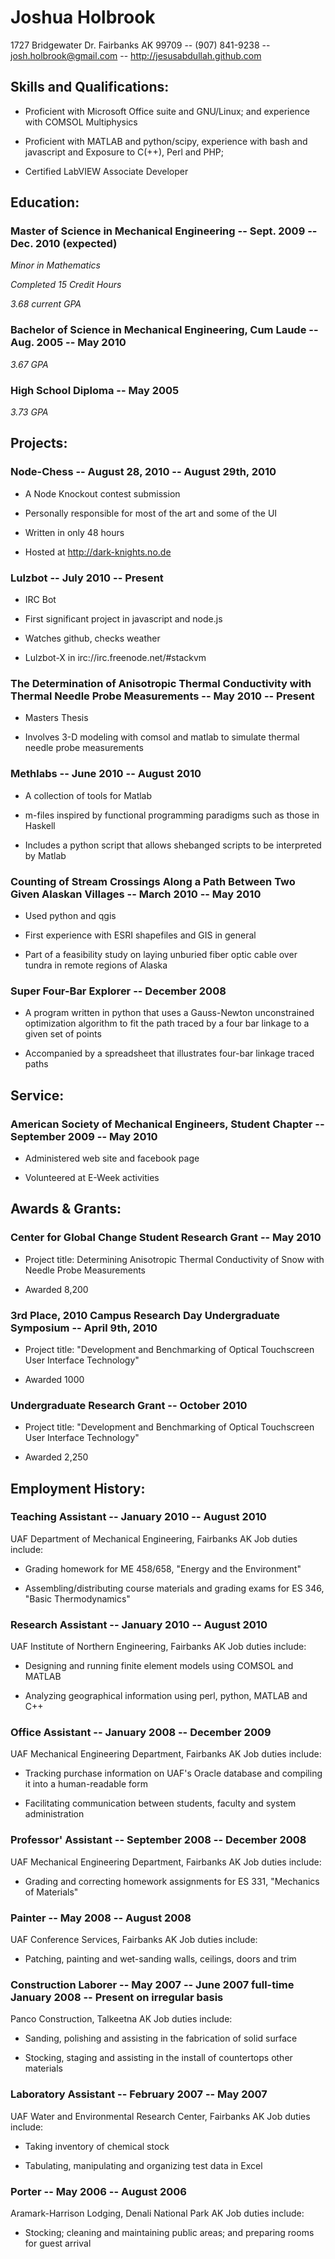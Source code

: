 # Joshua Holbrook
1727 Bridgewater Dr. Fairbanks AK  99709 -- (907) 841-9238 -- josh.holbrook@gmail.com -- http://jesusabdullah.github.com




## Skills and Qualifications:


* Proficient with Microsoft Office suite and GNU/Linux; and experience with COMSOL Multiphysics

* Proficient with MATLAB and python/scipy, experience with bash and javascript and Exposure to C(++), Perl and PHP; 

* Certified LabVIEW Associate Developer




## Education:


### Master of Science in Mechanical Engineering -- Sept. 2009 -- Dec. 2010 (expected)


*Minor in Mathematics*


*Completed 15 Credit Hours*  


*3.68 current GPA*


### Bachelor of Science in Mechanical Engineering, Cum Laude -- Aug. 2005 -- May 2010




*3.67 GPA*


### High School Diploma -- May 2005




*3.73 GPA*





## Projects:
    
### Node-Chess -- August 28, 2010 -- August 29th, 2010
        
            
* A Node Knockout contest submission
            
* Personally responsible for most of the art and some of the UI
            
* Written in only 48 hours
            
* Hosted at http://dark-knights.no.de
            
        
    
### Lulzbot -- July 2010 -- Present
        
            
* IRC Bot
            
* First significant project in javascript and node.js
            
* Watches github, checks weather
            
* Lulzbot-X in irc://irc.freenode.net/\#stackvm
            
        
    
### The Determination of Anisotropic Thermal Conductivity with Thermal Needle Probe Measurements -- May 2010 -- Present
        
            
* Masters Thesis
            
* Involves 3-D modeling with comsol and matlab to simulate thermal needle probe measurements
            
        
    
### Methlabs -- June 2010 -- August 2010
        
            
* A collection of tools for Matlab
            
* m-files inspired by functional programming paradigms such as those in Haskell
            
* Includes a python script that allows shebanged scripts to be interpreted by Matlab
            
        
    
### Counting of Stream Crossings Along a Path Between Two Given Alaskan Villages -- March 2010 -- May 2010
        
            
* Used python and qgis
            
* First experience with ESRI shapefiles and GIS in general
            
* Part of a feasibility study on laying unburied fiber optic cable over tundra in remote regions of Alaska
            
        
    
### Super Four-Bar Explorer -- December 2008
        
            
* A program written in python that uses a Gauss-Newton unconstrained optimization algorithm to fit the path traced by a four bar linkage to a given set of points
            
* Accompanied by a spreadsheet that illustrates four-bar linkage traced paths
            
        
    



## Service:
    
### American Society of Mechanical Engineers, Student Chapter -- September 2009 -- May 2010
        
            
* Administered web site and facebook page
            
* Volunteered at E-Week activities
            
        
    



## Awards & Grants:
    
### Center for Global Change Student Research Grant -- May 2010
        
            
* Project title: Determining Anisotropic Thermal Conductivity of Snow with Needle Probe Measurements
            
* Awarded 8,200
            
        
    
### 3rd Place, 2010 Campus Research Day Undergraduate Symposium -- April 9th, 2010
        
            
* Project title: "Development and Benchmarking of Optical Touchscreen User Interface Technology"
            
* Awarded 1000
            
        
    
### Undergraduate Research Grant -- October 2010
        
            
* Project title: "Development and Benchmarking of Optical Touchscreen User Interface Technology"
            
* Awarded 2,250
            
        
    



## Employment History:


### Teaching Assistant -- January 2010 -- August 2010
UAF Department of Mechanical Engineering, Fairbanks AK
Job duties include:

* Grading homework for ME 458/658, "Energy and the Environment"

* Assembling/distributing course materials and grading exams for ES 346, "Basic Thermodynamics"


### Research Assistant -- January 2010 -- August 2010
UAF Institute of Northern Engineering, Fairbanks AK
Job duties include:

* Designing and running finite element models using COMSOL and MATLAB

* Analyzing geographical information using perl, python, MATLAB and C++


### Office Assistant -- January 2008 -- December 2009
UAF Mechanical Engineering Department, Fairbanks AK
Job duties include:

* Tracking purchase information on UAF's Oracle database and compiling it into a human-readable form

* Facilitating communication between students, faculty and system administration


### Professor' Assistant -- September 2008 -- December 2008
UAF Mechanical Engineering Department, Fairbanks AK
Job duties include:

* Grading and correcting homework assignments for ES 331, "Mechanics of Materials"


### Painter -- May 2008 -- August 2008
UAF Conference Services, Fairbanks AK
Job duties include:

* Patching, painting and wet-sanding walls, ceilings, doors and trim


### Construction Laborer -- May 2007 -- June 2007 full-time January 2008 -- Present on irregular basis
Panco Construction, Talkeetna AK
Job duties include:

* Sanding, polishing and assisting in the fabrication of solid surface

* Stocking, staging and assisting in the install of countertops other materials


### Laboratory Assistant -- February 2007 -- May 2007
UAF Water and Environmental Research Center, Fairbanks AK
Job duties include:

* Taking inventory of chemical stock

* Tabulating, manipulating and organizing test data in Excel


### Porter -- May 2006 -- August 2006
Aramark-Harrison Lodging, Denali National Park AK
Job duties include:

* Stocking; cleaning and maintaining public areas; and preparing rooms for guest arrival


